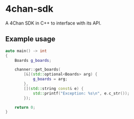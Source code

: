 4chan-sdk
=========

A 4Chan SDK in C++ to interface with its API.

Example usage
-------------

``` c++
auto main() -> int
{
	Boards g_boards;

	channer::get_boards(
        [&](std::optional<Boards> arg) {
			g_boards = arg;
        },
        [](std::string const& e) {
            std::printf("Exception: %s\n", e.c_str());
        });

	return 0;
}
```
